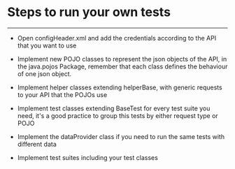 # Steps to run your own tests

---

- Open configHeader.xml and add the credentials according to the API that you want to use


- Implement new POJO classes to represent the json objects of the API, in the java.pojos Package, remember that each class defines the behaviour of one json object.


- Implement helper classes extending helperBase, with generic requests to your API that the POJOs use


- Implement test classes extending BaseTest for every test suite you need, it's a good practice to group this tests by either request type or POJO


- Implement the dataProvider class if you need to run the same tests with different data


- Implement test suites including your test classes